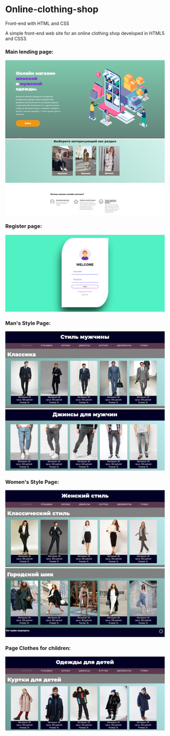 # Online-clothing-shop
Front-end with HTML and CSS

A simple front-end web site for an online clothing shop developed in HTML5 and CSS3.

<h3>Main lending page:</h3>
<img src="https://github.com/Baburchik01/Online-clothing-shop/blob/Example/Screens-website/home-page.png">
<img src="https://github.com/Baburchik01/Online-clothing-shop/blob/Example/Screens-website/home-page2.png">

<h3>Register page:</h3>
<img src="https://github.com/Baburchik01/Online-clothing-shop/blob/Example/Screens-website/register-page.png">

<h3>Man's Style Page:</h3>
<img src="https://github.com/Baburchik01/Online-clothing-shop/blob/Example/Screens-website/man-page.png">
<img src="https://github.com/Baburchik01/Online-clothing-shop/blob/Example/Screens-website/jeans-page.png">

<h3>Women's Style Page:</h3>
<img src="https://github.com/Baburchik01/Online-clothing-shop/blob/Example/Screens-website/woman-page.png">
<img src="https://github.com/Baburchik01/Online-clothing-shop/blob/Example/Screens-website/woman-page2.png">

<h3>Page Clothes for children:</h3>
<img src="https://github.com/Baburchik01/Online-clothing-shop/blob/Example/Screens-website/kid-page.png">
